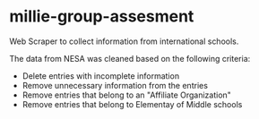 # millie-group-assesment
Web Scraper to collect information from international schools.

The data from NESA was cleaned based on the following criteria:
- Delete entries with incomplete information
- Remove unnecessary information from the entries
- Remove entries that belong to an "Affiliate Organization"
- Remove entries that belong to Elementay of Middle schools